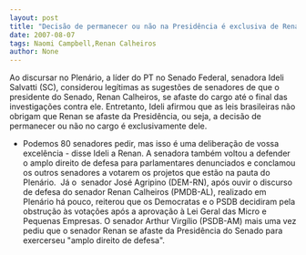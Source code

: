 ```yaml
---
layout: post
title: "Decisão de permanecer ou não na Presidência é exclusiva de Renan, diz Ideli. Democratas iniciam obstrução"
date: 2007-08-07
tags: Naomi Campbell,Renan Calheiros
author: None
---
```

Ao discursar no Plen&aacute;rio, a l&iacute;der do PT no Senado Federal, senadora Ideli Salvatti (SC), considerou leg&iacute;timas as sugest&otilde;es de senadores de que o presidente do Senado, Renan Calheiros, se afaste do cargo at&eacute; o final das investiga&ccedil;&otilde;es contra ele. 
Entretanto, Ideli afirmou que as leis brasileiras n&atilde;o obrigam que Renan se afaste da Presid&ecirc;ncia, ou seja, a decis&atilde;o de permanecer ou n&atilde;o no cargo &eacute; exclusivamente dele.
- Podemos 80 senadores pedir, mas isso &eacute; uma delibera&ccedil;&atilde;o de vossa excel&ecirc;ncia - disse Ideli a Renan.
A senadora tamb&eacute;m voltou a defender o amplo direito de defesa para parlamentares denunciados e conclamou os outros senadores a votarem os projetos que est&atilde;o na pauta do Plen&aacute;rio.&nbsp;
J&aacute; o &nbsp;senador Jos&eacute; Agripino (DEM-RN), ap&oacute;s ouvir o discurso de defesa do senador Renan Calheiros (PMDB-AL), realizado em Plen&aacute;rio h&aacute; pouco, reiterou que os Democratas e o PSDB decidiram pela obstru&ccedil;&atilde;o &agrave;s vota&ccedil;&otilde;es ap&oacute;s a aprova&ccedil;&atilde;o &agrave; Lei Geral das Micro e Pequenas Empresas.
O senador Arthur Virg&iacute;lio (PSDB-AM) mais uma vez pediu que o senador Renan se afaste da Presid&ecirc;ncia do Senado para exercerseu &quot;amplo direito de defesa&quot;.
 